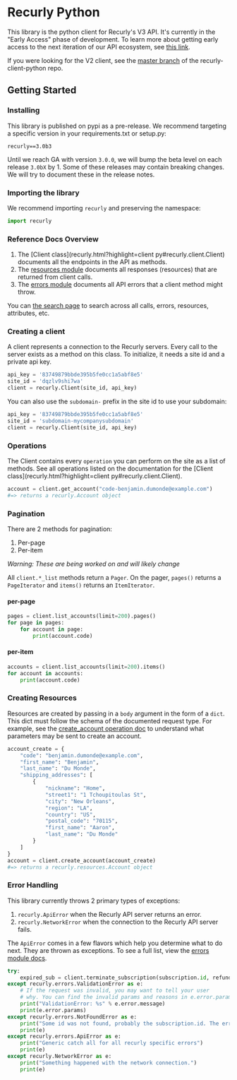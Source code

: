 # Recurly Python

This library is the python client for Recurly's V3 API. It's currently in the "Early Access" phase of development.
To learn more about getting early access to the next iteration of our API ecosystem, see [this link](https://dev.recurly.com/page/recurly-v3-api-early-access).

If you were looking for the V2 client, see the [master branch](https://github.com/recurly/recurly-client-python/tree/master) of the recurly-client-python repo.

## Getting Started

### Installing

This library is published on pypi as a pre-release. We recommend targeting a specific version
in your requirements.txt or setup.py:

```
recurly==3.0b3
```

Until we reach GA with version `3.0.0`, we will bump the beta level on each release `3.0bX` by 1.
Some of these releases may contain breaking changes. We will try to document these
in the release notes.

### Importing the library

We recommend importing `recurly` and preserving the namespace:

```python
import recurly
```

### Reference Docs Overview

1. The [Client class](recurly.html?highlight=client py#recurly.client.Client) documents all the endpoints in the API as methods.
2. The [resources module](recurly.html?highlight=clientpy#module-recurly.resources) documents all responses (resources) that are returned from client calls.
3. The [errors module](recurly.html?highlight=clientpy#module-recurly.errors) documents all API errors that a client method might throw.

You can [the search page](search.html) to search across all calls, errors, resources, attributes, etc.

### Creating a client

A client represents a connection to the Recurly servers. Every call
to the server exists as a method on this class. To initialize,
it needs a site id and a private api key.

```python
api_key = '83749879bbde395b5fe0cc1a5abf8e5'
site_id = 'dqzlv9shi7wa'
client = recurly.Client(site_id, api_key)
```

You can also use the `subdomain-` prefix in the site id to use your subdomain:

```python
api_key = '83749879bbde395b5fe0cc1a5abf8e5'
site_id = 'subdomain-mycompanysubdomain'
client = recurly.Client(site_id, api_key)
```

### Operations

The Client contains every `operation` you can perform on the site as a list of methods.
See all operations listed on the documentation for the [Client class](recurly.html?highlight=client py#recurly.client.Client).

```python
account = client.get_account("code-benjamin.dumonde@example.com")
#=> returns a recurly.Account object
```

### Pagination

There are 2 methods for pagination:

1. Per-page
2. Per-item

*Warning: These are being worked on and will likely change*

All `client.*_list` methods return a `Pager`. On the pager, `pages()` returns a `PageIterator` and `items()`
returns an `ItemIterator`.

#### per-page
```python
pages = client.list_accounts(limit=200).pages()
for page in pages:
    for account in page:
        print(account.code)
```

#### per-item
```python
accounts = client.list_accounts(limit=200).items()
for account in accounts:
    print(account.code)
```

### Creating Resources

Resources are created by passing in a `body` argument in the form of a `dict`.
This dict must follow the schema of the documented request type. For example, see the
[create_account operation doc](https://partner-docs.recurly.com/v2018-08-09#operation/create_account)
to understand what parameters may be sent to create an account.

```python
account_create = {
    "code": "benjamin.dumonde@example.com",
    "first_name": "Benjamin",
    "last_name": "Du Monde",
    "shipping_addresses": [
        {
            "nickname": "Home",
            "street1": "1 Tchoupitoulas St",
            "city": "New Orleans",
            "region": "LA",
            "country": "US",
            "postal_code": "70115",
            "first_name": "Aaron",
            "last_name": "Du Monde"
        }
    ]
}
account = client.create_account(account_create)
#=> returns a recurly.resources.Account object
```

### Error Handling

This library currently throws 2 primary types of exceptions:

1. `recurly.ApiError` when the Recurly API server returns an error.
2. `recurly.NetworkError` when the connection to the Recurly API server fails.

The `ApiError` comes in a few flavors which help you determine what to do next.
They are thrown as exceptions. To see a full list, view the [errors module docs](recurly.html?highlight=errors#module-recurly.errors).

```python
try:
    expired_sub = client.terminate_subscription(subscription.id, refund='full')
except recurly.errors.ValidationError as e:
    # If the request was invalid, you may want to tell your user
    # why. You can find the invalid params and reasons in e.error.params
    print("ValidationError: %s" % e.error.message)
    print(e.error.params)
except recurly.errors.NotFoundError as e:
    print("Some id was not found, probably the subscription.id. The error message will explain:")
    print(e)
except recurly.errors.ApiError as e:
    print("Generic catch all for all recurly specific errors")
    print(e)
except recurly.NetworkError as e:
    print("Something happened with the network connection.")
    print(e)
```
